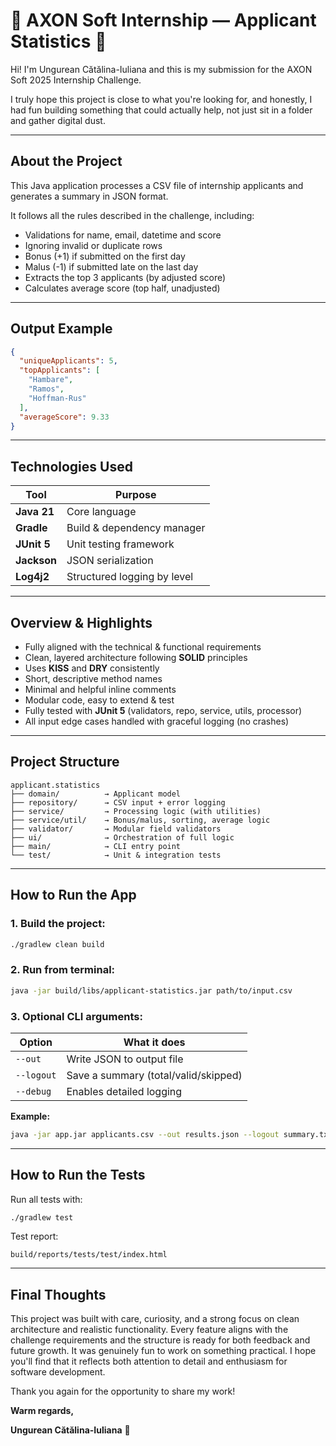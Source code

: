 # 🌸 AXON Soft Internship — Applicant Statistics 🌸

Hi! I'm Ungurean Cătălina-Iuliana and this is my submission for the AXON Soft 2025 Internship Challenge.

I truly hope this project is close to what you're looking for, and honestly, I had fun building something that could actually help, not just sit in a folder and gather digital dust.

---

##  About the Project

This Java application processes a CSV file of internship applicants and generates a summary in JSON format.

It follows all the rules described in the challenge, including:
- Validations for name, email, datetime and score
- Ignoring invalid or duplicate rows
- Bonus (+1) if submitted on the first day
- Malus (-1) if submitted late on the last day
- Extracts the top 3 applicants (by adjusted score)
- Calculates average score (top half, unadjusted)

---

##  Output Example

```json
{
  "uniqueApplicants": 5,
  "topApplicants": [
    "Hambare",
    "Ramos",
    "Hoffman-Rus"
  ],
  "averageScore": 9.33
}
```

---

##  Technologies Used

| Tool        | Purpose                           |
|-------------|------------------------------------|
| **Java 21** | Core language                      |
| **Gradle**  | Build & dependency manager         |
| **JUnit 5** | Unit testing framework             |
| **Jackson** | JSON serialization                 |
| **Log4j2**  | Structured logging by level        |

---

##  Overview & Highlights

- Fully aligned with the technical & functional requirements  
- Clean, layered architecture following **SOLID** principles  
- Uses **KISS** and **DRY** consistently  
- Short, descriptive method names  
- Minimal and helpful inline comments  
- Modular code, easy to extend & test  
- Fully tested with **JUnit 5** (validators, repo, service, utils, processor)  
- All input edge cases handled with graceful logging (no crashes)

---

##  Project Structure

```
applicant.statistics
├── domain/          → Applicant model
├── repository/      → CSV input + error logging
├── service/         → Processing logic (with utilities)
├── service/util/    → Bonus/malus, sorting, average logic
├── validator/       → Modular field validators
├── ui/              → Orchestration of full logic
├── main/            → CLI entry point
└── test/            → Unit & integration tests
```

---

##  How to Run the App

### 1. Build the project:
```bash
./gradlew clean build
```

### 2. Run from terminal:
```bash
java -jar build/libs/applicant-statistics.jar path/to/input.csv
```

### 3. Optional CLI arguments:

| Option     | What it does                        |
|------------|-------------------------------------|
| `--out`    | Write JSON to output file           |
| `--logout` | Save a summary (total/valid/skipped)|
| `--debug`  | Enables detailed logging            |

**Example:**
```bash
java -jar app.jar applicants.csv --out results.json --logout summary.txt --debug
```

---

## How to Run the Tests

Run all tests with:
```bash
./gradlew test
```

Test report:
```
build/reports/tests/test/index.html
```

---

## Final Thoughts

This project was built with care, curiosity, and a strong focus on clean architecture and realistic functionality. Every feature aligns with the challenge requirements and the structure is ready for both feedback and future growth. It was genuinely fun to work on something practical. I hope you'll find that it reflects both attention to detail and enthusiasm for software development.

Thank you again for the opportunity to share my work!

**Warm regards,**

**Ungurean Cătălina-Iuliana** 🐞
